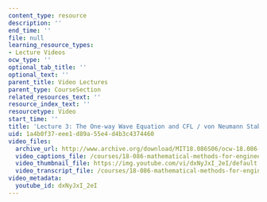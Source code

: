 ```yaml
---
content_type: resource
description: ''
end_time: ''
file: null
learning_resource_types:
- Lecture Videos
ocw_type: ''
optional_tab_title: ''
optional_text: ''
parent_title: Video Lectures
parent_type: CourseSection
related_resources_text: ''
resource_index_text: ''
resourcetype: Video
start_time: ''
title: 'Lecture 3: The One-way Wave Equation and CFL / von Neumann Stability'
uid: 1a4b0f37-eee1-d89a-55e4-d4b3c4374460
video_files:
  archive_url: http://www.archive.org/download/MIT18.086S06/ocw-18.086-13feb2006-220k.mp4
  video_captions_file: /courses/18-086-mathematical-methods-for-engineers-ii-spring-2006/62099ac7b89251a3927a031b7d72f494_dxNyJxI_2eI.vtt
  video_thumbnail_file: https://img.youtube.com/vi/dxNyJxI_2eI/default.jpg
  video_transcript_file: /courses/18-086-mathematical-methods-for-engineers-ii-spring-2006/cded409eab2c8153602f858cc88335e1_dxNyJxI_2eI.pdf
video_metadata:
  youtube_id: dxNyJxI_2eI
---
```

